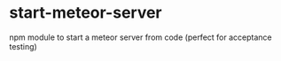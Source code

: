 # start-meteor-server

npm module to start a meteor server from code (perfect for acceptance testing)
